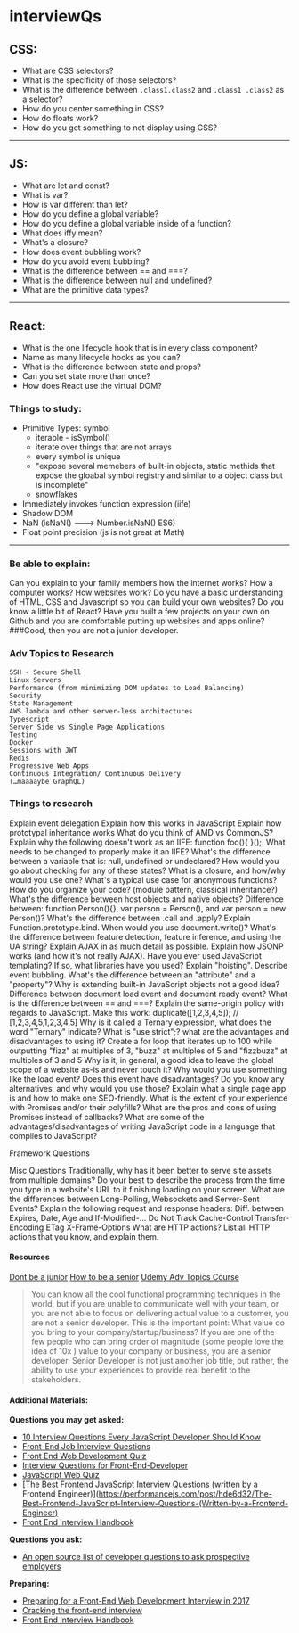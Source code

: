 # interviewQs

## CSS:
* What are CSS selectors?
* What is the specificity of those selectors?
* What is the difference between
```.class1.class2```
and
```.class1 .class2```
as a selector?
* How do you center something in CSS?
* How do floats work? 
* How do you get something to not display using CSS?
---
## JS:
* What are let and const?
* What is var?
* How is var different than let?
* How do you define a global variable?
* How do you define a global variable inside of a function?
* What does iffy mean?
* What's a closure?
* How does event bubbling work?
* How do you avoid event bubbling?
* What is the difference between == and ===?
* What is the difference between null and undefined?
* What are the primitive data types?
---
## React:
* What is the one lifecycle hook that is in every class component?
* Name as many lifecycle hooks as you can?
* What is the difference between state and props?
* Can you set state more than once?
* How does React use the virtual DOM?


### Things to study:
- Primitive Types: symbol
  * iterable - isSymbol()
  * iterate over things that are not arrays
  * every symbol is unique
  * "expose several memebers of built-in objects, static methids that expose the gloabal symbol registry and similar to a object class but is incomplete"
  * snowflakes
- Immediately invokes function expression (iife)
- Shadow DOM
- NaN (isNaN() ---> Number.isNaN() ES6)
- Float point precision (js is not great at Math)
----
### Be able to explain:
Can you explain to your family members how the internet works? 
How a computer works? 
How websites work? 
Do you have a basic understanding of HTML, CSS and Javascript so you can build your own websites? 
Do you know a little bit of React? 
Have you built a few projects on your own on Github and you are comfortable putting up websites and apps online? 
###Good, then you are not a junior developer.

### Adv Topics to Research
    SSH - Secure Shell
    Linux Servers
    Performance (from minimizing DOM updates to Load Balancing)
    Security
    State Management
    AWS lambda and other server-less architectures
    Typescript
    Server Side vs Single Page Applications
    Testing
    Docker
    Sessions with JWT
    Redis
    Progressive Web Apps
    Continuous Integration/ Continuous Delivery
    (…maaaaybe GraphQL)

  ### Things to research
  Explain event delegation
Explain how this works in JavaScript
Explain how prototypal inheritance works
What do you think of AMD vs CommonJS?
Explain why the following doesn't work as an IIFE: function foo(){ }();.
What needs to be changed to properly make it an IIFE?
What's the difference between a variable that is: null, undefined or undeclared?
How would you go about checking for any of these states?
What is a closure, and how/why would you use one?
What's a typical use case for anonymous functions?
How do you organize your code? (module pattern, classical inheritance?)
What's the difference between host objects and native objects?
Difference between: function Person(){}, var person = Person(), and var person = new Person()?
What's the difference between .call and .apply?
Explain Function.prototype.bind.
When would you use document.write()?
What's the difference between feature detection, feature inference, and using the UA string?
Explain AJAX in as much detail as possible.
Explain how JSONP works (and how it's not really AJAX).
Have you ever used JavaScript templating?
If so, what libraries have you used?
Explain "hoisting".
Describe event bubbling.
What's the difference between an "attribute" and a "property"?
Why is extending built-in JavaScript objects not a good idea?
Difference between document load event and document ready event?
What is the difference between == and ===?
Explain the same-origin policy with regards to JavaScript.
Make this work:
duplicate([1,2,3,4,5]); // [1,2,3,4,5,1,2,3,4,5]
Why is it called a Ternary expression, what does the word "Ternary" indicate?
What is "use strict";? what are the advantages and disadvantages to using it?
Create a for loop that iterates up to 100 while outputting "fizz" at multiples of 3, "buzz" at multiples of 5 and "fizzbuzz" at multiples of 3 and 5
Why is it, in general, a good idea to leave the global scope of a website as-is and never touch it?
Why would you use something like the load event? Does this event have disadvantages? Do you know any alternatives, and why would you use those?
Explain what a single page app is and how to make one SEO-friendly.
What is the extent of your experience with Promises and/or their polyfills?
What are the pros and cons of using Promises instead of callbacks?
What are some of the advantages/disadvantages of writing JavaScript code in a language that compiles to JavaScript?




Framework Questions

Misc Questions 
Traditionally, why has it been better to serve site assets from multiple domains?
Do your best to describe the process from the time you type in a website's URL to it finishing loading on your screen.
What are the differences between Long-Polling, Websockets and Server-Sent Events?
Explain the following request and response headers:
Diff. between Expires, Date, Age and If-Modified-...
Do Not Track
Cache-Control
Transfer-Encoding
ETag
X-Frame-Options
What are HTTP actions? List all HTTP actions that you know, and explain them.


#### Resources
[Dont be a junior](https://medium.com/@andreineagoie/learn-to-code-in-2018-get-hired-and-have-fun-along-the-way-b338247eed6a)
[How to be a senior](https://hackernoon.com/developers-edge-how-to-become-a-senior-developer-f1ec1738cf45)
[Udemy Adv Topics Course](https://www.udemy.com/the-complete-web-developer-in-2018/?couponCode=DBJUNIOR281)

>You can know all the cool functional programming techniques in the world, but if you are unable to communicate well with your team, or you are not able to focus on delivering actual value to a customer, you are not a senior developer. This is the important point: What value do you bring to your company/startup/business? If you are one of the few people who can bring order of magnitude (some people love the idea of 10x ) value to your company or business, you are a senior developer. Senior Developer is not just another job title, but rather, the ability to use your experiences to provide real benefit to the stakeholders.

#### Additional Materials:

**Questions you may get asked:**

- [10 Interview Questions Every JavaScript Developer Should Know](https://medium.com/javascript-scene/10-interview-questions-every-javascript-developer-should-know-6fa6bdf5ad95)
- [Front-End Job Interview Questions](http://h5bp.github.io/Front-end-Developer-Interview-Questions/)
- [Front End Web Development Quiz](http://davidshariff.com/quiz/)
- [Interview Questions for Front-End-Developer]()
- [JavaScript Web Quiz](http://thatjsdude.com/interview/index.html)
- [The Best Frontend JavaScript Interview Questions (written by a Frontend Engineer)](https://performancejs.com/post/hde6d32/The-Best-Frontend-JavaScript-Interview-Questions-(Written-by-a-Frontend-Engineer)
- [Front End Interview Handbook](https://github.com/yangshun/front-end-interview-handbook)

**Questions you ask:**

- [An open source list of developer questions to ask prospective employers](https://github.com/ChiperSoft/InterviewThis)

**Preparing:**

- [Preparing for a Front-End Web Development Interview in 2017](http://davidshariff.com/blog/preparing-for-a-front-end-web-development-interview-in-2017/)
- [Cracking the front-end interview](https://medium.freecodecamp.com/cracking-the-front-end-interview-9a34cd46237)
- [Front End Interview Handbook](https://github.com/yangshun/front-end-interview-handbook)


